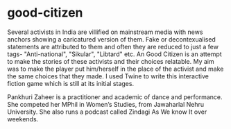 # good-citizen
Several activists in India are villified on mainstream media with news anchors showing a caricatured version of them. Fake or decontexualised statements are attributed to them and often they are reduced to just a few tags- "Anti-national", "Sikular", "Libtard" etc.  An Good Citizen is an attempt to make the stories of these activists and their choices relatable. My aim was to make the player put him/herself in the place of the activist and make the same choices that they made. I used Twine to write this interactive fiction game which is still at its initial stages. 


Pankhuri Zaheer is a practitioner and academic of dance and performance. She competed her MPhil in Women’s Studies, from Jawaharlal Nehru University. She also runs a podcast called Zindagi As We know It over weekends. 
